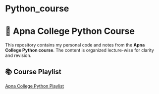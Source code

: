 # Python_course
# 🐍 Apna College Python Course

This repository contains my personal code and notes from the **Apna College Python course**. The content is organized lecture-wise for clarity and revision.

## 📚 Course Playlist
[Apna College Python Playlist](https://www.youtube.com/playlist?list=PLGjplNEQ1it8-0CmoljS5yeV-GlKSUEt0)




